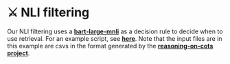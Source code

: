 # ⚔ NLI filtering
Our NLI filtering uses a [**bart-large-mnli**](https://huggingface.co/facebook/bart-large-mnli) as a decision rule to decide when to use retrieval. 
For an example script, see [**here**](src/scripts/run_nli.py). Note that the input files are in this example are csvs in the format generated by the [**reasoning-on-cots project**](https://github.com/oriyor/reasoning-on-cots/tree/master/src/experiments/retrobust). 